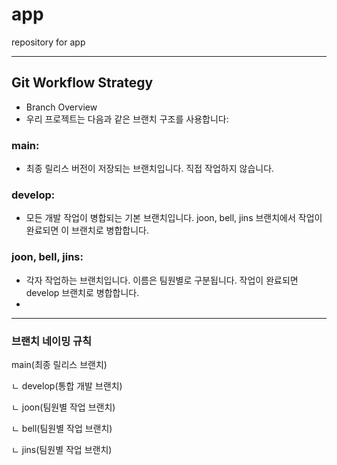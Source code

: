 # app
repository for app

---
## Git Workflow Strategy
+ Branch Overview
+ 우리 프로젝트는 다음과 같은 브랜치 구조를 사용합니다:


### main:
+ 최종 릴리스 버전이 저장되는 브랜치입니다. 직접 작업하지 않습니다.


### develop:
+ 모든 개발 작업이 병합되는 기본 브랜치입니다. joon, bell, jins 브랜치에서 작업이 완료되면 이 브랜치로 병합합니다.

### joon, bell, jins:
+ 각자 작업하는 브랜치입니다. 이름은 팀원별로 구분됩니다. 작업이 완료되면 develop 브랜치로 병합합니다.
+ 
---
### 브랜치 네이밍 규칙
main(최종 릴리스 브랜치)

ㄴ develop(통합 개발 브랜치)
  
 ㄴ joon(팀원별 작업 브랜치)
  
 ㄴ bell(팀원별 작업 브랜치)

 ㄴ jins(팀원별 작업 브랜치)
     
